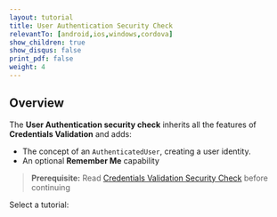 ```yaml
---
layout: tutorial
title: User Authentication Security Check
relevantTo: [android,ios,windows,cordova]
show_children: true
show_disqus: false
print_pdf: false
weight: 4
---
```

## Overview
The **User Authentication security check** inherits all the features of **Credentials Validation** and adds:

- The concept of an `AuthenticatedUser`, creating a user identity.
- An optional **Remember Me** capability

> **Prerequisite:** Read [Credentials Validation Security Check](../credentials-validation) before continuing 

Select a tutorial:
